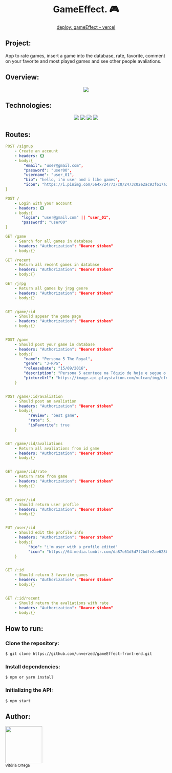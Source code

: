 <div align="center">
<h1>GameEffect. 🎮 </h1>
  </div>
  
<div align="center">
  <p> <a href="https://game-effect-front-end.vercel.app">deploy: gameEffect - vercel</a></p>
  </div> 
  <h2>Project:</h2>
<p>App to rate games, insert a game into the database, rate, favorite, comment on your favorite and most played games and see other people avaliations.
</p>

<h2>Overview:</h2>
<div align="center">
<img src="https://media.discordapp.net/attachments/908466335158272132/1049356196601147502/Untitled.png?width=946&height=473"/>
 </div> 


<h2>Technologies:</h2>
<div align="center">
<img src="https://img.shields.io/badge/TypeScript-007ACC?style=for-the-badge&logo=typescript&logoColor=white">
<img src="https://img.shields.io/badge/Node.js-43853D?style=for-the-badge&logo=node.js&logoColor=white">
<img src="https://img.shields.io/badge/PostgreSQL-316192?style=for-the-badge&logo=postgresql&logoColor=white">
<img src="https://img.shields.io/badge/Prisma-3982CE?style=for-the-badge&logo=Prisma&logoColor=white">
  </div>
  
<h2>Routes:</h2>

```yml 
POST /signup
    - Create an account
    - headers: {}
    - body:{
        "email": "user@gmail.com",
        "password": "user00",
        "username": "user_01",
        "bio": "hello, i'm user and i like games",
        "icon": "https://i.pinimg.com/564x/24/73/c0/2473c02e2ac93f617a28b2b5058bb41d.jpg",
} 
```

```yml 
POST /
    - Login with your account
    - headers: {}
    - body:{
       "login": "user@gmail.com" || "user_01",
       "password": "user00"
}    
```

```yml 
GET /game
    - Search for all games in database
    - headers: "Authorization": "Bearer $token"
    - body:{} 
```

```yml 
GET /recent
    - Return all recent games in database
    - headers: "Authorization": "Bearer $token"
    - body:{} 
```

```yml 
GET /jrpg
    - Return all games by jrpg genre
    - headers: "Authorization": "Bearer $token"
    - body:{} 
```

```yml 

GET /game/:id
    - Should appear the game page 
    - headers: "Authorization": "Bearer $token"
    - body:{} 
```

```yml 

POST /game
    - Should post your game in database
    - headers: "Authorization": "Bearer $token"
    - body:{
        "name": "Persona 5 The Royal",
        "genre": "J-RPG",
        "releaseDate": "15/09/2016",
        "description": "Persona 5 acontece na Tóquio de hoje e segue o protagonista Joker após sua transferência para a Academia Shujin após ser colocado em liberdade condicional por um assalto do qual ele foi falsamente acusado.",
        "pictureUrl": "https://image.api.playstation.com/vulcan/img/cfn/113073qYZHyiDU5-4vu9krqfIPdGCvcGob0VpazrmfyUEbn4qZ64XBJfRKHvwa_tStB4nMD3UDv4Cb9V3iTH6cJymhQ1sJiU.png"
    } 
```

```yml 

POST /game/:id/avaliation
    - Should post an avaliation 
    - headers: "Authorization": "Bearer $token"
    - body:{
          "review": "best game",
          "rate": 5,
          "isFavorite": true
    } 
```

```yml 

GET /game/:id/avaliations
    - Return all avaliations from id game
    - headers: "Authorization": "Bearer $token"
    - body:{} 
```

```yml 

GET /game/:id/rate
    - Return rate from game
    - headers: "Authorization": "Bearer $token"
    - body:{} 
```

```yml 

GET /user/:id
    - Should return user profile
    - headers: "Authorization": "Bearer $token"
    - body:{} 
```

```yml 

PUT /user/:id
    - Should edit the profile info
    - headers: "Authorization": "Bearer $token"
    - body:{
          "bio": "i'm user with a profile edited"
          "icon": "https://64.media.tumblr.com/da87c61d5d7f2bdfe2ae628b42dab196/9bfac5803c11635e-7d/s1280x1920/724bd6a3e3b59f43b5883df081f0838357d0d0e3.jpg"
    } 
```

```yml 

GET /:id
    - Should return 3 favorite games 
    - headers: "Authorization": "Bearer $token"
    - body:{} 
```
```yml 

GET /:id/recent
    - Should return the avaliations with rate
    - headers: "Authorization": "Bearer $token"
    - body:{} 
```

<h2>How to run:</h2>

<h3>Clone the repository:</h3>

```
$ git clone https://github.com/unverzed/gameEffect-front-end.git
```

<h3>Install dependencies:</h3>

```
$ npm or yarn install
```

<h3>Initializing the API:</h3>

```
$ npm start
```

## Author:
  [<img src="https://avatars.githubusercontent.com/unverzed" width=115><br><sub>Vitória Ortega</sub></sub>](https://github.com/unverzed) 

